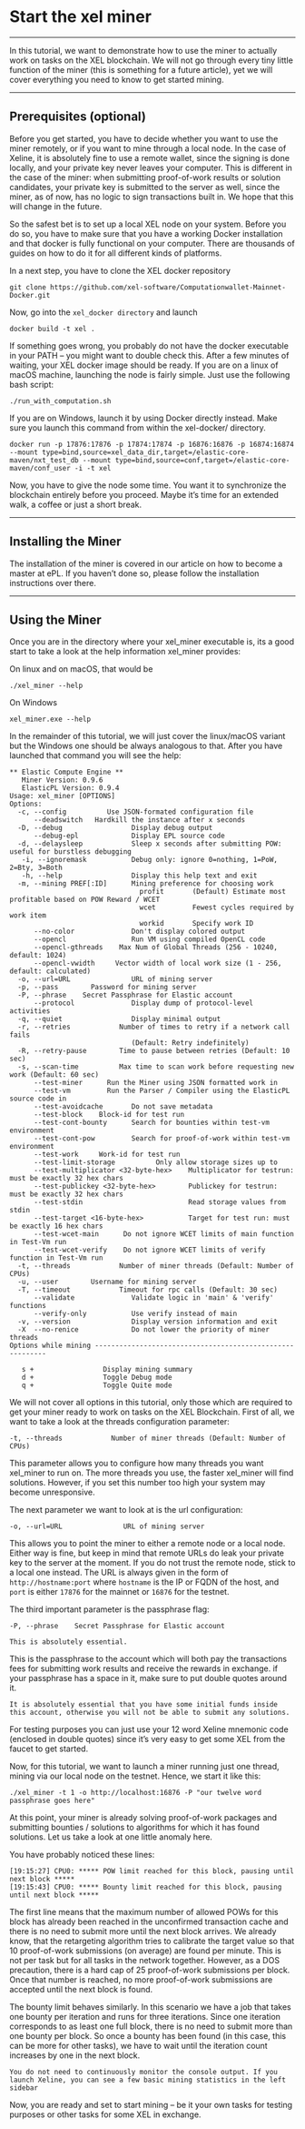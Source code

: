<!-- TITLE: Start The Xel Miner -->
<!-- SUBTITLE: A quick summary of Start The Xel Miner -->

# Start the xel miner
-----
In this tutorial, we want to demonstrate how to use the miner to actually work on tasks on the XEL blockchain. We will not go through every tiny little function of the miner (this is something for a future article), yet we will cover everything you need to know to get started mining.

-----

Prerequisites (optional)
-----
Before you get started, you have to decide whether you want to use the miner remotely, or if you want to mine through a local node. In the case of Xeline, it is absolutely fine to use a remote wallet, since the signing is done locally, and your private key never leaves your computer. This is different in the case of the miner: when submitting proof-of-work results or solution candidates, your private key is submitted to the server as well, since the miner, as of now, has no logic to sign transactions built in. We hope that this will change in the future.

So the safest bet is to set up a local XEL node on your system. Before you do so, you have to make sure that you have a working Docker installation and that docker is fully functional on your computer. There are thousands of guides on how to do it for all different kinds of platforms.

In a next step, you have to clone the XEL docker repository

```text
git clone https://github.com/xel-software/Computationwallet-Mainnet-Docker.git
```

Now, go into the `xel_docker directory` and launch

```text
docker build -t xel .
```

If something goes wrong, you probably do not have the docker executable in your PATH – you might want to double check this. After a few minutes of waiting, your XEL docker image should be ready. If you are on a linux of macOS machine, launching the node is fairly simple. Just use the following bash script:

```text
./run_with_computation.sh
```

If you are on Windows, launch it by using Docker directly instead. Make sure you launch this command from within the xel-docker/ directory.

```text
docker run -p 17876:17876 -p 17874:17874 -p 16876:16876 -p 16874:16874 --mount type=bind,source=xel_data_dir,target=/elastic-core-maven/nxt_test_db --mount type=bind,source=conf,target=/elastic-core-maven/conf_user -i -t xel
```

Now, you have to give the node some time. You want it to synchronize the blockchain entirely before you proceed. Maybe it’s time for an extended walk, a coffee or just a short break.

-----
Installing the Miner
-----
<p> The installation of the miner is covered in our article on how to become a master at ePL. <a href="home#elastic-pl-e-pl"> </a>If you haven’t done so, please follow the installation instructions over there.</p>


-----

Using the Miner
-----

Once you are in the directory where your xel_miner executable is, its a good start to take a look at the help information xel_miner provides:

On linux and on macOS, that would be

```text
./xel_miner --help
```

On Windows


```text
xel_miner.exe --help
```

In the remainder of this tutorial, we will just cover the linux/macOS variant but the Windows one should be always analogous to that. After you have launched that command you will see the help:


```text
** Elastic Compute Engine **
   Miner Version: 0.9.6
   ElasticPL Version: 0.9.4
Usage: xel_miner [OPTIONS]
Options:
  -c, --config          Use JSON-formated configuration file
      --deadswitch   Hardkill the instance after x seconds
  -D, --debug                 Display debug output
      --debug-epl             Display EPL source code
  -d, --delaysleep	     	  Sleep x seconds after submitting POW: useful for burstless debugging
   -i, --ignoremask			  Debug only: ignore 0=nothing, 1=PoW, 2=Bty, 3=Both
   -h, --help                 Display this help text and exit
  -m, --mining PREF[:ID]      Mining preference for choosing work
                                profit       (Default) Estimate most profitable based on POW Reward / WCET
                                wcet         Fewest cycles required by work item
                                workid		 Specify work ID
      --no-color              Don't display colored output
      --opencl	              Run VM using compiled OpenCL code
      --opencl-gthreads    Max Num of Global Threads (256 - 10240, default: 1024)
      --opencl-vwidth 	  Vector width of local work size (1 - 256, default: calculated)
  -o, --url=URL               URL of mining server
  -p, --pass        Password for mining server
  -P, --phrase    Secret Passphrase for Elastic account
      --protocol              Display dump of protocol-level activities
  -q, --quiet                 Display minimal output
  -r, --retries            Number of times to retry if a network call fails
                              (Default: Retry indefinitely)
  -R, --retry-pause        Time to pause between retries (Default: 10 sec)
  -s, --scan-time          Max time to scan work before requesting new work (Default: 60 sec)
  	  --test-miner      Run the Miner using JSON formatted work in 
      --test-vm         Run the Parser / Compiler using the ElasticPL source code in 
	  --test-avoidcache   	  Do not save metadata
      --test-block 	  Block-id for test run
	  --test-cont-bounty      Search for bounties within test-vm environment
	  --test-cont-pow         Search for proof-of-work within test-vm environment
	  --test-work 	  Work-id for test run
	  --test-limit-storage 			Only allow storage sizes up to 
	  --test-multiplicator <32-byte-hex>	Multiplicator for testrun: must be exactly 32 hex chars
	  --test-publickey <32-byte-hex>		Publickey for testrun: must be exactly 32 hex chars
	  --test-stdin		                    Read storage values from stdin
	  --test-target <16-byte-hex>		    Target for test run: must be exactly 16 hex chars
	  --test-wcet-main 		Do not ignore WCET limits of main function in Test-Vm run
	  --test-wcet-verify 	Do not ignore WCET limits of verify function in Test-Vm run
  -t, --threads            Number of miner threads (Default: Number of CPUs)
  -u, --user        Username for mining server
  -T, --timeout            Timeout for rpc calls (Default: 30 sec)
      --validate              Validate logic in 'main' & 'verify' functions
	  --verify-only           Use verify instead of main
  -v, --version               Display version information and exit
  -X  --no-renice             Do not lower the priority of miner threads
Options while mining ----------------------------------------------------------

   s +                 Display mining summary
   d +                 Toggle Debug mode
   q +                 Toggle Quite mode
```

We will not cover all options in this tutorial, only those which are required to get your miner ready to work on tasks on the XEL Blockchain. First of all, we want to take a look at the threads configuration parameter:


```text
-t, --threads            Number of miner threads (Default: Number of CPUs)
```

This parameter allows you to configure how many threads you want xel_miner to run on. The more threads you use, the faster xel_miner will find solutions. However, if you set this number too high your system may become unresponsive.

The next parameter we want to look at is the url configuration:


```text
-o, --url=URL               URL of mining server
```

This allows you to point the miner to either a remote node or a local node. Either way is fine, but keep in mind that remote URLs do leak your private key to the server at the moment. If you do not trust the remote node, stick to a local one instead. The URL is always given in the form of `http://hostname:port` where `hostname` is the IP or FQDN of the host, and `port` is either `17876` for the mainnet or `16876` for the testnet.

The third important parameter is the passphrase flag:


```text
-P, --phrase    Secret Passphrase for Elastic account
```

`This is absolutely essential. `

This is the passphrase to the account which will both pay the transactions fees for submitting work results and receive the rewards in exchange. if your passphrase has a space in it, make sure to put double quotes around it. 

`It is absolutely essential that you have some initial funds inside this account, otherwise you will not be able to submit any solutions. `

For testing purposes you can just use your 12 word Xeline mnemonic code (enclosed in double quotes) since it’s very easy to get some XEL from the faucet to get started.

Now, for this tutorial, we want to launch a miner running just one thread, mining via our local node on the testnet. Hence, we start it like this:


```text
./xel_miner -t 1 -o http://localhost:16876 -P "our twelve word passphrase goes here"
```

At this point, your miner is already solving proof-of-work packages and submitting bounties / solutions to algorithms for which it has found solutions. Let us take a look at one little anomaly here.

You have probably noticed these lines:


```text
[19:15:27] CPU0: ***** POW limit reached for this block, pausing until next block *****
[19:15:43] CPU0: ***** Bounty limit reached for this block, pausing until next block *****
```

The first line means that the maximum number of allowed POWs for this block has already been reached in the unconfirmed transaction cache and there is no need to submit more until the next block arrives. We already know, that the retargeting algorithm tries to calibrate the target value so that 10 proof-of-work submissions (on average) are found per minute. This is not per task but for all tasks in the network together. However, as a DOS precaution, there is a hard cap of 25 proof-of-work submissions per block. Once that number is reached, no more proof-of-work submissions are accepted until the next block is found.

The bounty limit behaves similarly. In this scenario we have a job that takes one bounty per iteration and runs for three iterations. Since one iteration corresponds to as least one full block, there is no need to submit more than one bounty per block. So once a bounty has been found (in this case, this can be more for other tasks), we have to wait until the iteration count increases by one in the next block.

`You do not need to continuously monitor the console output. If you launch Xeline, you can see a few basic mining statistics in the left sidebar`

Now, you are ready and set to start mining – be it your own tasks for testing purposes or other tasks for some XEL in exchange.
